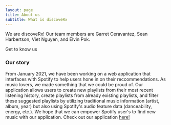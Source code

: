```yaml
---
layout: page
title: About us
subtitle: What is discoveRx
---
```


We are discoveRx! Our team members are Garret Ceravantez, Sean Harbertson, Viet Nguyen, and Elvin Pok.

Get to know us

### Our story

From January 2021, we have been working on a web application that interfaces with Spotify to help users hone in on their reccommendations. As music lovers, we made something that we could be proud of. Our application allows users to create new playlists from their most recent listening history, create playlists from already existing playlists, and filter these suggested playlists by utilizing traditional music information (artist, album, year) but also using Spotify's audio feature data (danceability, energy, etc.). We hope that we can empower Spotify user's to find new music with our application. Check out our application [here!](https://discoverx-capstone.herokuapp.com/)
